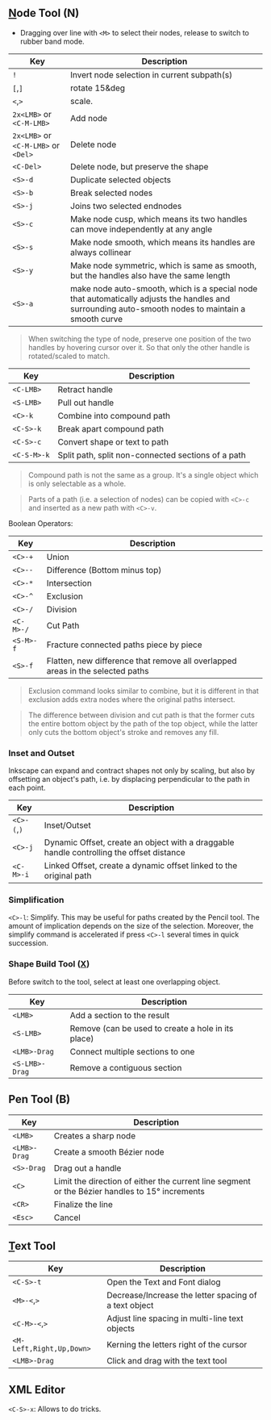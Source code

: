 ## <u>N</u>ode Tool (N)

- Dragging over line with `<M>` to select their nodes, release to switch to rubber band mode.

| Key | Description |
| --- | ----------- |
| `!` | Invert node selection in current subpath(s) |
| `[`,`]` | rotate 15&deg |
| `<`,`>` | scale. |
| `2x<LMB>` or `<C-M-LMB>` | Add node |
| `2x<LMB>` or `<C-M-LMB>` or `<Del>` |  Delete node |
| `<C-Del>` | Delete node, but preserve the shape |
| `<S>-d` | Duplicate selected objects |
| `<S>-b` | Break selected nodes |
| `<S>-j` | Joins two selected endnodes |
| `<S>-c` | Make node cusp, which means its two handles can move independently at any angle |
| `<S>-s` | Make node smooth, which means its handles are always collinear |
| `<S>-y` | Make node symmetric, which is same as smooth, but the handles also have the same length |
| `<S>-a` | make node auto-smooth, which is a special node that automatically adjusts the handles and surrounding auto-smooth nodes to maintain a smooth curve |

> When switching the type of node, preserve one position of the two handles by hovering cursor over it. So that only the other handle is rotated/scaled to match.

| Key | Description |
| --- | ----------- |
| `<C-LMB>` | Retract handle |
| `<S-LMB>` | Pull out handle |
| `<C>-k` | Combine into compound path |
| `<C-S>-k` | Break apart compound path |
| `<C-S>-c` | Convert shape or text to path |
| `<C-S-M>-k` | Split path, split non-connected sections of a path |

> Compound path is not the same as a group. It's a single object which is only selectable as a whole.

> Parts of a path (i.e. a selection of nodes) can be copied with `<C>-c` and inserted as a new path with `<C>-v`.


Boolean Operators:

| Key | Description |
| --- | ----------- |
| `<C>-+` | Union |
| `<C>--` | Difference (Bottom minus top) |
| `<C>-*` | Intersection |
| `<C>-^` | Exclusion |
| `<C>-/` | Division |
| `<C-M>-/` | Cut Path |
| `<S-M>-f` | Fracture connected paths piece by piece |
|`<S>-f` | Flatten, new difference that remove all overlapped areas in the selected paths | 

> Exclusion command looks similar to combine, but it is different in that exclusion adds extra nodes where the original paths intersect.

> The difference between division and cut path is that the former cuts the entire bottom object by the path of the top object, while the latter only cuts the bottom object's stroke and removes any fill.

### Inset and Outset

Inkscape can expand and contract shapes not only by scaling, but also by offsetting an object's path, i.e. by displacing perpendicular to the path in each point.

| Key | Description |
| --- | ----------- |
| `<C>-(`,`)` | Inset/Outset |
| `<C>-j` | Dynamic Offset, create an object with a draggable handle controlling the offset distance |
| `<C-M>-i` | Linked Offset, create a dynamic offset linked to the original path |

### Simplification

`<C>-l`: Simplify. This may be useful for paths created by the Pencil tool. The amount of implication depends on the size of the selection. Moreover, the simplify command is accelerated if press `<C>-l` several times in quick succession.

### Shape Build Tool (<u>X</u>)

Before switch to the tool, select at least one overlapping object.

| Key | Description |
| --- | ----------- |
| `<LMB>` | Add a section to the result |
| `<S-LMB>` | Remove (can be used to create a hole in its place) |
| `<LMB>-Drag` | Connect multiple sections to one |
| `<S-LMB>-Drag` | Remove a contiguous section |

## Pen Tool (B)

| Key | Description |
| --- | ----------- |
| `<LMB>` | Creates a sharp node |
| `<LMB>-Drag` | Create a smooth Bézier node |
| `<S>-Drag` | Drag out a handle |
| `<C>` | Limit the direction of either the current line segment or the Bézier handles to 15&deg; increments |
| `<CR>` | Finalize the line |
| `<Esc>` | Cancel |

## <u>T</u>ext Tool

| Key | Description |
| --- | ----------- |
| `<C-S>-t` | Open the Text and Font dialog |
| `<M>-<`,`>` | Decrease/Increase the letter spacing of a text object |
| `<C-M>-<`,`>` | Adjust line spacing in multi-line text objects |
| `<M-Left,Right,Up,Down>` | Kerning the letters right of the cursor |
| `<LMB>-Drag` | Click and drag with the text tool |

## XML Editor

`<C-S>-x`: Allows to do tricks.
